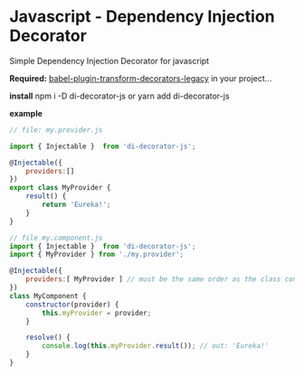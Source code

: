 # Javascript - Dependency Injection Decorator
Simple Dependency Injection Decorator for javascript

**Required:** [babel-plugin-transform-decorators-legacy](http://babeljs.io/docs/en/babel-plugin-transform-decorators) in your project...

**install** npm i -D di-decorator-js or yarn add di-decorator-js


**example**


```js
// file: my.provider.js

import { Injectable }  from 'di-decorator-js';

@Injectable({
    providers:[]
})
export class MyProvider {
    result() {
        return 'Eureka!';
    }
}
```



```js
// file my.component.js
import { Injectable }  from 'di-decorator-js';
import { MyProvider } from './my.provider';

@Injectable({
    providers:[ MyProvider ] // must be the same order as the class constructor
})
class MyComponent {
    constructor(provider) {
        this.myProvider = provider;
    }

    resolve() {
        console.log(this.myProvider.result()); // out: 'Eureka!'
    }
}
```